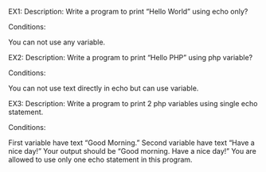 EX1:
Description:
Write a program to print “Hello World” using echo only?

Conditions:

You can not use any variable.

EX2:
Description:
Write a program to print “Hello PHP” using php variable?

Conditions:

You can not use text directly in echo but can use variable.

EX3:
Description:
Write a program to print 2 php variables using single echo statement.

Conditions:

First variable have text “Good Morning.”
Second variable have text “Have a nice day!”
Your output should be “Good morning. Have a nice day!”
You are allowed to use only one echo statement in this program.

